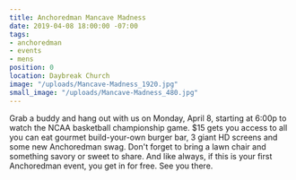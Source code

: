 ```yaml
---
title: Anchoredman Mancave Madness
date: 2019-04-08 18:00:00 -07:00
tags:
- anchoredman
- events
- mens
position: 0
location: Daybreak Church
image: "/uploads/Mancave-Madness_1920.jpg"
small_image: "/uploads/Mancave-Madness_480.jpg"
---
```


Grab a buddy and hang out with us on Monday, April 8, starting at 6:00p to watch the NCAA basketball championship game. $15 gets you access to all you can eat gourmet build-your-own burger bar, 3 giant HD screens and some new Anchoredman swag. Don't forget to bring a lawn chair and something savory or sweet to share. And like always, if this is your first Anchoredman event, you get in for free. See you there.